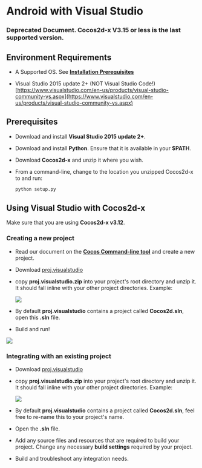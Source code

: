 # Android with Visual Studio

### Deprecated Document. Cocos2d-x V3.15 or less is the last supported version.

## Environment Requirements
* A Supported OS. See **[Installation Prerequisites](A/index.html)**

* Visual Studio 2015 update 2+ (NOT Visual Studio Code!) [https://www.visualstudio.com/en-us/products/visual-studio-community-vs.aspx](https://www.visualstudio.com/en-us/products/visual-studio-community-vs.aspx)

## Prerequisites
* Download and install **Visual Studio 2015 update 2+**.

* Download and install **Python**. Ensure that it is available in your __$PATH__.

* Download **Cocos2d-x** and unzip it where you wish.

* From a command-line, change to the location you unzipped Cocos2d-x to and run:
    ```sh
    python setup.py
    ```

## Using Visual Studio with Cocos2d-x

Make sure that you are using __Cocos2d-x v3.12__.

### Creating a new project
* Read our document on the **[Cocos Command-line tool](../editors_and_tools/cocosCLTool.md)**
  and create a new project.

* Download [proj.visualstudio](//aka.ms/vscocosandroidsample)

* copy __proj.visualstudio.zip__ into your project's root directory and unzip it. It should
  fall inline with your other project directories. Example:

  ![](Android-VisualStudio-img/1.png)

* By default __proj.visualstudio__ contains a project called __Cocos2d.sln__, open this
  __.sln__ file.

* Build and run!

![](Android-VisualStudio-img/2.png)

### Integrating with an existing project

* Download [proj.visualstudio](https://msdnshared.blob.core.windows.net/media/2016/07/proj.visualstudio.zip)

* copy __proj.visualstudio.zip__ into your project's root directory and unzip it. It should
  fall inline with your other project directories. Example:

  ![](Android-VisualStudio-img/1.png)

* By default __proj.visualstudio__ contains a project called __Cocos2d.sln__, feel free to
  re-name this to your project's name.

* Open the __.sln__ file.

* Add any source files and resources that are required to build your project. Change any
  necessary __build settings__ required by your project.

* Build and troubleshoot any integration needs.
